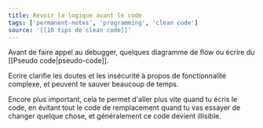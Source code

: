 ```yaml
---
title: Revoir la logique avant le code
tags: ['permanent-notes', 'programming', 'clean code']
source: '[[10 tips de clean code]]'
---
```


Avant de faire appel au debugger, quelques diagramme de flow ou écrire du [[Pseudo code|pseudo-code]].

Ecrire clarifie les doutes et les insécurité à propos de fonctionnalité complexe, et peuvent te sauver beaucoup de temps. 

Encore plus important, cela te permet d'aller plus vite quand tu écris le code, en évitant tout le code de remplacement quand tu vas essayer de changer quelque chose, et généralement ce code devient illisible.

